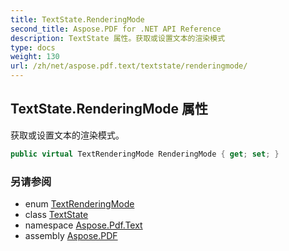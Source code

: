 ```yaml
---
title: TextState.RenderingMode
second_title: Aspose.PDF for .NET API Reference
description: TextState 属性。获取或设置文本的渲染模式
type: docs
weight: 130
url: /zh/net/aspose.pdf.text/textstate/renderingmode/
---
```

## TextState.RenderingMode 属性

获取或设置文本的渲染模式。

```csharp
public virtual TextRenderingMode RenderingMode { get; set; }
```

### 另请参阅

* enum [TextRenderingMode](../../textrenderingmode/)
* class [TextState](../)
* namespace [Aspose.Pdf.Text](../../../aspose.pdf.text/)
* assembly [Aspose.PDF](../../../)